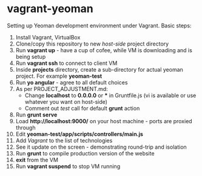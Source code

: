 vagrant-yeoman
==============

Setting up Yeoman development environment under Vagrant. Basic steps: 

1. Install Vagrant, VirtualBox
2. Clone/copy this repository to new *host-side* project directory
3. Run **vagrant up** - have a cup of cofee, while VM is downloading and is being setup
4. Run **vagrant ssh** to connect to client VM
5. Inside **projects** directory, create a sub-directory for actual yeoman project. For example **yeoman-test**
6. Run **yo angular** - agree to all default choices
7. As per PROJECT_ADJUSTMENT.md:
    - Change **localhost** to **0.0.0.0** or __*__ in Gruntfile.js (vi is available or use whatever you want on host-side)
    - Comment out *test* call for default **grunt** action
8. Run **grunt serve**
9. Load **http://localhost:9000/** on your host machine - ports are proxied through
10. Edit **yeoman-test/app/scripts/controllers/main.js**
11. Add *Vagrant* to the list of technologies
12. See it update on the screen - demonstrating round-trip and isolation
13. Run **grunt** to compile production version of the website
14. **exit** from the VM
15. Run **vagrant suspend** to stop VM running


